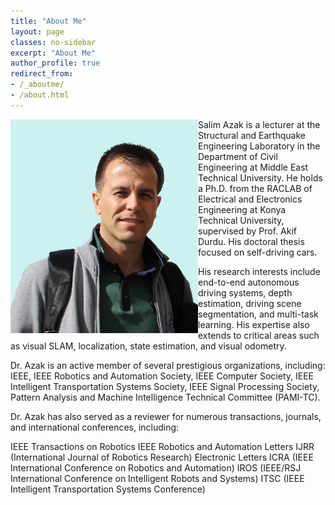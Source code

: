 ```yaml
---
title: "About Me"
layout: page
classes: no-sidebar
excerpt: "About Me"
author_profile: true
redirect_from: 
- /_aboutme/
- /about.html
---
```


<img src="/images/SA2.JPG" alt="SA2" style="float: left; width: 300px;">


Salim Azak is a lecturer at the Structural and Earthquake Engineering Laboratory in the Department of Civil Engineering at Middle East Technical University. He holds a Ph.D. from the RACLAB of Electrical and Electronics Engineering at Konya Technical University, supervised by Prof. Akif Durdu. His doctoral thesis focused on self-driving cars.

His research interests include end-to-end autonomous driving systems, depth estimation, driving scene segmentation, and multi-task learning. His expertise also extends to critical areas such as visual SLAM, localization, state estimation, and visual odometry.

Dr. Azak is an active member of several prestigious organizations, including:
IEEE,
IEEE Robotics and Automation Society,
IEEE Computer Society,
IEEE Intelligent Transportation Systems Society,
IEEE Signal Processing Society,
Pattern Analysis and Machine Intelligence Technical Committee (PAMI-TC).

Dr. Azak has also served as a reviewer for numerous transactions, journals, and international conferences, including:

IEEE Transactions on Robotics
IEEE Robotics and Automation Letters
IJRR (International Journal of Robotics Research)
Electronic Letters
ICRA (IEEE International Conference on Robotics and Automation)
IROS (IEEE/RSJ International Conference on Intelligent Robots and Systems)
ITSC (IEEE Intelligent Transportation Systems Conference)

